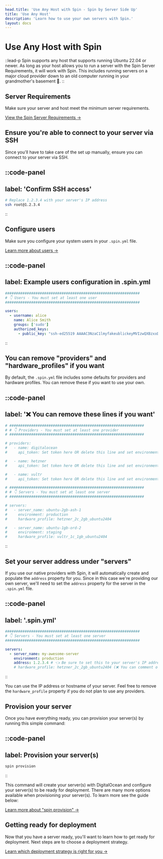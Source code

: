```yaml
---
head.title: 'Use Any Host with Spin - Spin by Server Side Up'
title: 'Use Any Host'
description: 'Learn how to use your own servers with Spin.'
layout: docs
---
```


# Use Any Host with Spin
::lead-p
Spin supports any host that supports running Ubuntu 22.04 or newer. As long as your host allows you to run a server with the Spin Server Requirements, it will work with Spin. This includes running servers on a major cloud provider down to an old computer running in your grandmother's basement 🤠.
::

## Server Requirements
Make sure your server and host meet the minimum server requirements.

[View the Spin Server Requirements →](/docs/server-configuration/server-requirements)

## Ensure you're able to connect to your server via SSH
Since you'll have to take care of the set up manually, ensure you can connect to your server via SSH.

::code-panel
---
label: 'Confirm SSH access'
---
```bash
# Replace 1.2.3.4 with your server's IP address
ssh root@1.2.3.4
```
::

## Configure users
Make sure you configure your system users in your `.spin.yml` file.

[Learn more about users →](/docs/server-configuration/spin-yml-usage#users)

::code-panel
---
label: Example users configuration in .spin.yml
---
```yaml
##############################################################
# 👇 Users - You must set at least one user
##############################################################

users:
  - username: alice
    name: Alice Smith
    groups: ['sudo']
    authorized_keys:
      - public_key: "ssh-ed25519 AAAAC3NzaC1lmyfakeublickeyMVIzwQXBzxxD9b8Erd1FKVvu alice"
```
::

## You can remove "providers" and "hardware_profiles" if you want
By default, the `.spin.yml` file includes some defaults for providers and hardware profiles. You can remove these if you want to use your own.

::code-panel
---
label: '❌ You can remove these lines if you want'
---
```yaml
# ##############################################################
# # 👇 Providers - You must set at least one provider
# ##############################################################

# providers:
#   - name: digitalocean
#     api_token: Set token here OR delete this line and set environment variable DO_API_TOKEN

#   - name: hetzner
#     api_token: Set token here OR delete this line and set environment variable HCLOUD_TOKEN

#   - name: vultr
#     api_token: Set token here OR delete this line and set environment variable VULTR_API_KEY

# ##############################################################
# # 👇 Servers - You must set at least one server
# ##############################################################

# servers:
#   - server_name: ubuntu-2gb-ash-1
#     environment: production
#     hardware_profile: hetzner_2c_2gb_ubuntu2404

#   - server_name: ubuntu-1gb-ord-2
#     environment: staging
#     hardware_profile: vultr_1c_1gb_ubuntu2404
```
::

## Set your server address under "servers"
If you use our native providers with Spin, it will automatically create and populate the `address` property for you. Since in this case we're providing our own server, we'll need to set the `address` property for the server in the `.spin.yml` file.

::code-panel
---
label: '.spin.yml'
---
```yaml
##############################################################
# 👇 Servers - You must set at least one server
##############################################################

servers:
  - server_name: my-awesome-server
    environment: production
    address: 1.2.3.4 # 👈 Be sure to set this to your server's IP address or DNS hostname
    # hardware_profile: hetzner_2c_2gb_ubuntu2404 (❌ You can comment or delete this line out)
```
::

You can use the IP address or hostname of your server. Feel free to remove the `hardware_profile` property if you do not plan to use any providers.

## Provision your server
Once you have everything ready, you can provision your server(s) by running this simple command:

::code-panel
---
label: Provision your server(s)
---
```bash
spin provision
```
::

This command will create your server(s) with DigitalOcean and configure your server(s) to be ready for deployment. There are many more options available when provisioning your server(s). To learn more see the guide below:

[Learn more about "spin provision" →](/docs/command-reference/provision)

## Getting ready for deployment
Now that you have a server ready, you'll want to learn how to get ready for deployment. Next steps are to choose a deployment strategy.

[Learn which deployment strategy is right for you →](/docs/deployment/choosing-a-deployment-strategy)